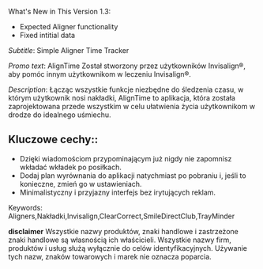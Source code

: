 What's New in This Version 1.3:
- Expected Aligner functionality
- Fixed intitial data


_Subtitle_:
Simple Aligner Time Tracker

_Promo text_:
AlignTime Został stworzony przez użytkowników Invisalign®, aby pomóc innym użytkownikom w leczeniu Invisalign®.

_Description_: Łącząc wszystkie funkcje niezbędne do śledzenia czasu, w którym użytkownik nosi nakładki, AlignTime to aplikacja, która została zaprojektowana przede wszystkim w celu ułatwienia życia użytkownikom w drodze do idealnego uśmiechu.

## Kluczowe cechy::
- Dzięki wiadomościom przypominającym już nigdy nie zapomnisz wkładać wkładek po posiłkach.
- Dodaj plan wyrównania do aplikacji natychmiast po pobraniu i, jeśli to konieczne, zmień go w ustawieniach.
- Minimalistyczny i przyjazny interfejs bez irytujących reklam.

Keywords: Aligners,Nakładki,Invisalign,ClearCorrect,SmileDirectClub,TrayMinder


__disclaimer__
Wszystkie nazwy produktów, znaki handlowe i zastrzeżone znaki handlowe są własnością ich właścicieli. Wszystkie nazwy firm, produktów i usług służą wyłącznie do celów identyfikacyjnych. Używanie tych nazw, znaków towarowych i marek nie oznacza poparcia.
